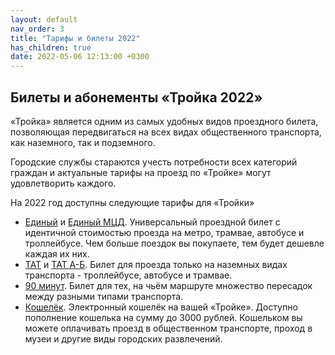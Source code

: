 ```yaml
---
layout: default
nav_order: 3
title: "Тарифы и билеты 2022"
has_children: true
date: 2022-05-06 12:13:00 +0300
---
```


## Билеты и абонементы «Тройка 2022»

«Тройка» является одним из самых удобных видов проездного билета, позволяющая
передвигаться на всех видах общественного транспорта, как наземного, так и подземного.

Городские службы стараются учесть потребности всех категорий граждан и актуальные тарифы
на проезд по «Тройке» могут удовлетворить каждого.

На 2022 год доступны следующие тарифы для «Тройки»

- [Единый](/troika/tickets/single/) и [Единый МЦД](/troika/tickets/single/). Универсальный проездной билет с идентичной стоимостью проезда на метро, трамвае, автобусе и троллейбусе. Чем больше поездок вы покупаете, тем будет дешевле каждая их них.
- [ТАТ](/troika/tickets/tat/) и [ТАТ А-Б](/troika/tickets/tat-ab/). Билет для проезда только на наземных видах транспорта - троллейбусе, автобусе и трамвае.
- [90 минут](/troika/tickets/90minutes/). Билет для тех, на чьём маршруте множество пересадок между разными типами транспорта.
- [Кошелёк](/troika/tickets/purse/). Электронный кошелёк на вашей «Тройке». Доступно пополнение кошелька на сумму до 3000 рублей. Кошельком вы можете оплачивать проезд в общественном транспорте, проход в музеи и другие виды городских развлечений.
